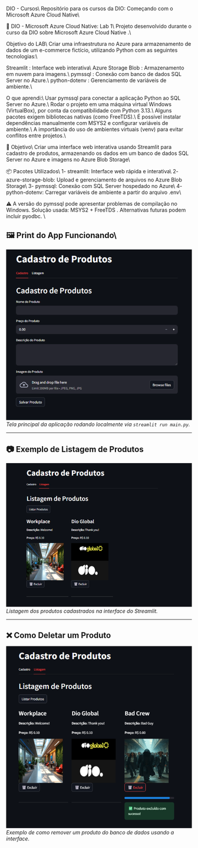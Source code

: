 DIO - Cursos\\
Repositório para os cursos da DIO: Começando com o Microsoft Azure Cloud Native\\

🧪 DIO - Microsoft Azure Cloud Native: Lab 1\\
Projeto desenvolvido durante o curso da DIO sobre Microsoft Azure Cloud Native .\\

Objetivo do LAB\\
Criar uma infraestrutura no Azure para armazenamento de dados de um e-commerce fictício, utilizando Python com as seguintes tecnologias:\\

Streamlit : Interface web interativa\\
Azure Storage Blob : Armazenamento em nuvem para imagens.\\
pymssql : Conexão com banco de dados SQL Server no Azure.\\
python-dotenv : Gerenciamento de variáveis de ambiente.\\

O que aprendi:\\
Usar pymssql para conectar a aplicação Python ao SQL Server no Azure.\\
Rodar o projeto em uma máquina virtual Windows (VirtualBox), por conta da compatibilidade com Python 3.13.\\
Alguns pacotes exigem bibliotecas nativas (como FreeTDS).\\
É possível instalar dependências manualmente com MSYS2 e configurar variáveis de ambiente.\\
A importância do uso de ambientes virtuais (venv) para evitar conflitos entre projetos.\\

🎯 Objetivo\\
Criar uma interface web interativa usando Streamlit para cadastro de produtos, armazenando os dados em um banco de dados SQL Server no Azure e imagens no Azure Blob Storage\\

📦 Pacotes Utilizados\\
  1- streamlit: Interface web rápida e interativa\\
  2- azure-storage-blob: Upload e gerenciamento de arquivos no Azure Blob Storage\\
  3- pymssql: Conexão com SQL Server hospedado no Azure\\
  4- python-dotenv: Carregar variáveis de ambiente a partir do arquivo .env\\

⚠️ A versão do pymssql pode apresentar problemas de compilação no Windows. Solução usada: MSYS2 + FreeTDS . Alternativas futuras podem incluir pyodbc. \\

## 🖼️ Print do App Funcionando\\

![Tela Principal da Aplicação](imagens/principal.jpg)  
*Tela principal da aplicação rodando localmente via `streamlit run main.py`.*

---

## 📷 Exemplo de Listagem de Produtos

![Produtos Cadastrados](imagens/2.jpg)  
*Listagem dos produtos cadastrados na interface do Streamlit.*

---

## ❌ Como Deletar um Produto

![Deletar Produto](imagens/1.jpg)  
*Exemplo de como remover um produto do banco de dados usando a interface.*

